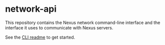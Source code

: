 # network-api

This repository contains the Nexus network command-line interface and
the interface it uses to communicate with Nexus servers.

See the [CLI readme](./clients/cli/README.md) to get started.
